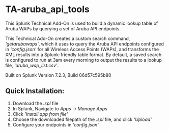 # TA-aruba_api_tools
This Splunk Technical Add-On is used to build a dynamic lookup table of Aruba WAPs by querying a set of Aruba API endpoints.

This Technical Add-On creates a custom search command, *'getarubawaps'*, which it uses to query the Aruba API endpoints configured in *'config.json'* for all Wireless Access Points (WAPs), and transforms the XML results into a Splunk-friendly table format. By default, a saved search is configured to run at 3am every morning to output the results to a lookup file, *'aruba_wap_list.csv'*.

Built on Splunk Version 7.2.3, Build 06d57c595b80

## Quick Installation:
1. Download the *.spl* file
1. In Splunk, Navigate to *Apps -> Manage Apps*
1. Click *'Install app from file'*
1. Choose the downloaded filepath of the *.spl* file, and click *'Upload'*
1. Configure your endpoints in *'config.json'*
